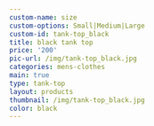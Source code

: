 ```yaml
---
custom-name: size
custom-options: Small|Medium|Large
custom-id: tank-top_black
title: black tank top
price: '200'
pic-url: /img/tank-top_black.jpg
categories: mens-clothes
main: true
type: tank-top
layout: products
thumbnail: /img/tank-top_black.jpg
color: black
---
```

